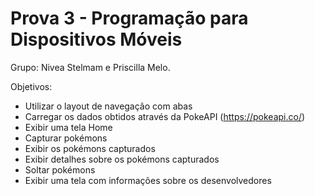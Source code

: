 # Prova 3 - Programação para Dispositivos Móveis

Grupo: Nivea Stelmam e Priscilla Melo.

Objetivos: 

- Utilizar o layout de navegação com abas
- Carregar os dados obtidos através da PokeAPI (https://pokeapi.co/)
- Exibir uma tela Home
- Capturar pokémons
- Exibir os pokémons capturados
- Exibir detalhes sobre os pokémons capturados
- Soltar pokémons
- Exibir uma tela com informações sobre os desenvolvedores
